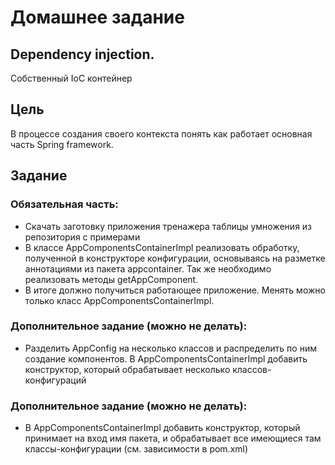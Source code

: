 # Домашнее задание
## Dependency injection.
Собственный IoC контейнер

## Цель
В процессе создания своего контекста понять как работает основная часть Spring framework.

## Задание
### Обязательная часть:
* Скачать заготовку приложения тренажера таблицы умножения из репозитория с примерами
* В классе AppComponentsContainerImpl реализовать обработку, полученной в конструкторе конфигурации, основываясь на разметке аннотациями из пакета appcontainer. Так же необходимо реализовать методы getAppComponent.
* В итоге должно получиться работающее приложение. Менять можно только класс AppComponentsContainerImpl.
### Дополнительное задание (можно не делать):
* Разделить AppConfig на несколько классов и распределить по ним создание компонентов. В AppComponentsContainerImpl добавить конструктор, который обрабатывает несколько классов-конфигураций
### Дополнительное задание (можно не делать):
* В AppComponentsContainerImpl добавить конструктор, который принимает на вход имя пакета, и обрабатывает все имеющиеся там классы-конфигурации (см. зависимости в pom.xml)
